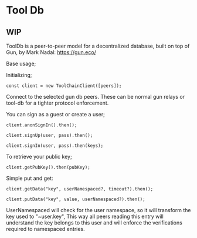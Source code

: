 # Tool Db

## WIP

ToolDb is a peer-to-peer model for a decentralized database, built on top of Gun, by Mark Nadal: https://gun.eco/

Base usage;

Initializing;
```
const client = new ToolChainClient([peers]);
```
Connect to the selected gun db peers. These can be normal gun relays or tool-db for a tighter protocol enforcement.

You can sign as a guest or create a user;
```
client.anonSignIn().then();
```
```
client.signUp(user, pass).then();
```
```
client.signIn(user, pass).then(keys);
```

To retrieve your public key;
```
client.getPubKey().then(pubKey);
```

Simple put and get:
```
client.getData("key", userNamespaced?, timeout?).then();
```
```
client.putData("key", value, userNamespaced?).then();
```
UserNamespaced will check for the user namespace, so it will transform the key used to "~user.key", This way all peers reading this entry will understand the key belongs to this user and will enforce the verifications required to namespaced entries.
